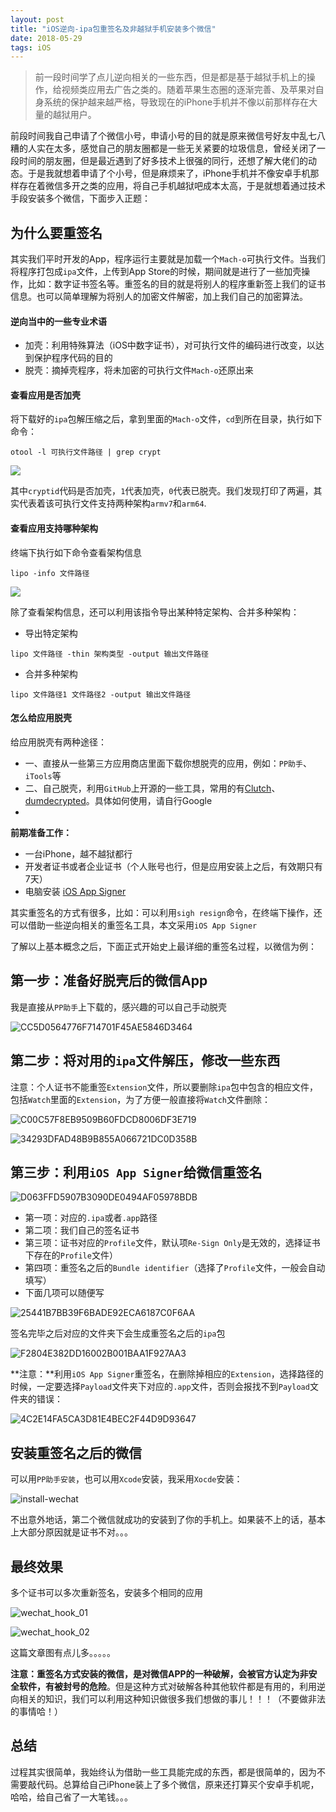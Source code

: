 ```yaml
---
layout: post
title: "iOS逆向-ipa包重签名及非越狱手机安装多个微信"
date: 2018-05-29
tags: iOS
---
```


> 前一段时间学了点儿逆向相关的一些东西，但是都是基于越狱手机上的操作，给视频类应用去广告之类的。随着苹果生态圈的逐渐完善、及苹果对自身系统的保护越来越严格，导致现在的iPhone手机并不像以前那样存在大量的越狱用户。


前段时间我自己申请了个微信小号，申请小号的目的就是原来微信号好友中乱七八糟的人实在太多，感觉自己的朋友圈都是一些无关紧要的垃圾信息，曾经关闭了一段时间的朋友圈，但是最近遇到了好多技术上很强的同行，还想了解大佬们的动态。于是我就想着申请了个小号，但是麻烦来了，iPhone手机并不像安卓手机那样存在着微信多开之类的应用，将自己手机越狱吧成本太高，于是就想着通过技术手段安装多个微信，下面步入正题：

## 为什么要重签名

其实我们平时开发的App，程序运行主要就是加载一个`Mach-o`可执行文件。当我们将程序打包成`ipa`文件，上传到App Store的时候，期间就是进行了一些加壳操作，比如：数字证书签名等。重签名的目的就是将别人的程序重新签上我们的证书信息。也可以简单理解为将别人的加密文件解密，加上我们自己的加密算法。

#### 逆向当中的一些专业术语

* 加壳：利用特殊算法（iOS中数字证书），对可执行文件的编码进行改变，以达到保护程序代码的目的
* 脱壳：摘掉壳程序，将未加密的可执行文件`Mach-o`还原出来

#### 查看应用是否加壳

将下载好的`ipa`包解压缩之后，拿到里面的`Mach-o`文件，`cd`到所在目录，执行如下命令：

```
otool -l 可执行文件路径 | grep crypt
```
![](http://otogtitz7.bkt.clouddn.com/2018-05-29-15276021774171.jpg)

其中`cryptid`代码是否加壳，`1`代表加壳，`0`代表已脱壳。我们发现打印了两遍，其实代表着该可执行文件支持两种架构`armv7`和`arm64`.

#### 查看应用支持哪种架构

终端下执行如下命令查看架构信息

```
lipo -info 文件路径
```

![](http://otogtitz7.bkt.clouddn.com/2018-05-29-15276023773959.jpg)

除了查看架构信息，还可以利用该指令导出某种特定架构、合并多种架构：

* 导出特定架构


```
lipo 文件路径 -thin 架构类型 -output 输出文件路径
```

* 合并多种架构


```
lipo 文件路径1 文件路径2 -output 输出文件路径
```

#### 怎么给应用脱壳

给应用脱壳有两种途径：

* 一、直接从一些第三方应用商店里面下载你想脱壳的应用，例如：`PP助手`、`iTools`等
* 二、自己脱壳，利用`GitHub`上开源的一些工具，常用的有[Clutch](https://github.com/KJCracks/Clutch/releases)、[dumdecrypted](https://github.com/stefanesser/dumpdecrypted/)。具体如何使用，请自行Google
* 

**前期准备工作：**

* 一台iPhone，越不越狱都行
* 开发者证书或者企业证书（个人账号也行，但是应用安装上之后，有效期只有7天）
* 电脑安装 [iOS App Signer](https://dantheman827.github.io/ios-app-signer/)

其实重签名的方式有很多，比如：可以利用`sigh resign`命令，在终端下操作，还可以借助一些逆向相关的重签名工具，本文采用`iOS App Signer`

了解以上基本概念之后，下面正式开始史上最详细的重签名过程，以微信为例：

## 第一步：准备好脱壳后的微信App

我是直接从`PP助手`上下载的，感兴趣的可以自己手动脱壳

![CC5D0564776F714701F45AE5846D3464](http://otogtitz7.bkt.clouddn.com/2018-05-29-CC5D0564776F714701F45AE5846D3464.jpg)

## 第二步：将对用的`ipa`文件解压，修改一些东西

注意：个人证书不能重签`Extension`文件，所以要删除`ipa`包中包含的相应文件，包括`Watch`里面的`Extension`，为了方便一般直接将`Watch`文件删除：

![C00C57F8EB9509B60FDCD8006DF3E719](http://otogtitz7.bkt.clouddn.com/2018-05-29-C00C57F8EB9509B60FDCD8006DF3E719.jpg)

![34293DFAD48B9B855A066721DC0D358B](http://otogtitz7.bkt.clouddn.com/2018-05-29-34293DFAD48B9B855A066721DC0D358B.jpg)

## 第三步：利用`iOS App Signer`给微信重签名

![D063FFD5907B3090DE0494AF05978BDB](http://otogtitz7.bkt.clouddn.com/2018-05-29-D063FFD5907B3090DE0494AF05978BDB.jpg)

* 第一项：对应的`.ipa`或者`.app`路径
* 第二项：我们自己的签名证书
* 第三项：证书对应的`Profile`文件，默认项`Re-Sign Only`是无效的，选择证书下存在的`Profile`文件）
* 第四项：重签名之后的`Bundle identifier`（选择了`Profile`文件，一般会自动填写）
* 下面几项可以随便写

![25441B7BB39F6BADE92ECA6187C0F6AA](http://otogtitz7.bkt.clouddn.com/2018-05-29-25441B7BB39F6BADE92ECA6187C0F6AA.jpg)

签名完毕之后对应的文件夹下会生成重签名之后的`ipa`包

![F2804E382DD16002B001BAA1F927AA3](http://otogtitz7.bkt.clouddn.com/2018-05-29-F2804E382DD16002B001BAA1F927AA3C.jpg)

**注意：**利用`iOS App Signer`重签名，在删除掉相应的`Extension`，选择路径的时候，一定要选择`Payload`文件夹下对应的`.app`文件，否则会报找不到`Payload`文件夹的错误：

![4C2E14FA5CA3D81E4BEC2F44D9D93647](http://otogtitz7.bkt.clouddn.com/2018-05-29-4C2E14FA5CA3D81E4BEC2F44D9D93647.jpg)

## 安装重签名之后的微信

可以用`PP助手安装`，也可以用`Xcode`安装，我采用`Xocde`安装：

![install-wechat](http://upload-images.jianshu.io/upload_images/423503-33808e5a3de12398.jpg?imageMogr2/auto-orient/strip%7CimageView2/2/w/1240)


不出意外地话，第二个微信就成功的安装到了你的手机上。如果装不上的话，基本上大部分原因就是证书不对。。。

## 最终效果

多个证书可以多次重新签名，安装多个相同的应用

![wechat_hook_01](http://otogtitz7.bkt.clouddn.com/2018-05-29-wechat_hook_01.jpg)


![wechat_hook_02](http://otogtitz7.bkt.clouddn.com/2018-05-29-wechat_hook_02.jpg)




这篇文章图有点儿多。。。。。

**注意：重签名方式安装的微信，是对微信APP的一种破解，会被官方认定为非安全软件，有被封号的危险**。但是这种方式对破解各种其他软件都是有用的，利用逆向相关的知识，我们可以利用这种知识做很多我们想做的事儿！！！（不要做非法的事情哈！）

## 总结

过程其实很简单，我始终认为借助一些工具能完成的东西，都是很简单的，因为不需要敲代码。总算给自己iPhone装上了多个微信，原来还打算买个安卓手机呢，哈哈，给自己省了一大笔钱。。。




